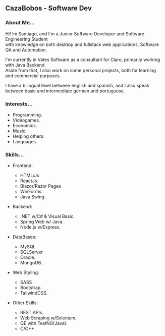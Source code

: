 ## CazaBobos - Software Dev
### About Me...
Hi! Im Santiago, and I'm a Junior Software Developer and Software Engineering Student \
with knowledge on both desktop and fullstack web applications, Software QA and Automation.

I'm currently in Vates Software as a consultant for Claro, primarily working with Java Backend \
Aside from that, I also work on some personal projects, both for learning and commercial purposes.

I have a bilingual level between english and spanish, and I also speak between basic and intermediate german and portuguese.

### Interests...
- Programming.
- Videogames. 
- Economics. 
- Music.
- Helping others.
- Languages.

### Skills...
* Frontend:
  - HTML/Js
  - ReactJs.
  - Blazor/Razor Pages
  - WinForms.
  - Java Swing.

* Backend:
  - .NET w/C# & Visual Basic.
  - Spring Web w/ Java.
  - Node.js w/Express.

* DataBases:
  - MySQL.
  - SQLServer
  - Oracle.
  - MongoDB.

* Web Styling:
  - SASS
  - Bootstrap.
  - TailwindCSS.

* Other Skills:
  - REST APIs.
  - Web Scraping w/Selenium.
  - QE with TestNG(Java).
  - C/C++

